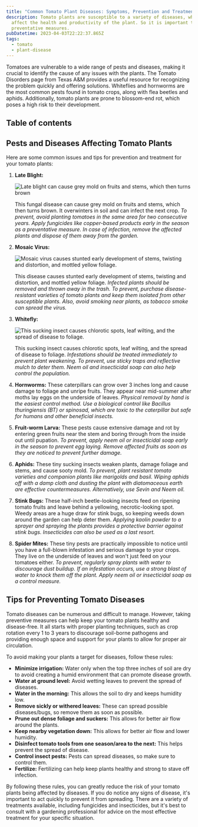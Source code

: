 ```yaml
---
title: "Common Tomato Plant Diseases: Symptoms, Prevention and Treatment Tips"
description: Tomato plants are susceptible to a variety of diseases, which can
  affect the health and productivity of the plant. So it is important to take
  preventative measures.
pubDatetime: 2023-04-03T22:22:37.865Z
tags:
  - tomato
  - plant-disease
---
```

Tomatoes are vulnerable to a wide range of pests and diseases, making it crucial to identify the cause of any issues with the plants. The Tomato Disorders page from Texas A&M provides a useful resource for recognizing the problem quickly and offering solutions. Whiteflies and hornworms are the most common pests found in tomato crops, along with flea beetles and aphids. Additionally, tomato plants are prone to blossom-end rot, which poses a high risk to their development.

## Table of contents

## Pests and Diseases Affecting Tomato Plants

Here are some common issues and tips for prevention and treatment for your tomato plants:

1. **Late Blight:** 

   ![Late blight can cause grey mold on fruits and stems, which then turns brown](/images/uploads/late-blight-tomato.jpeg "Late blight can cause grey mold on fruits and stems, which then turns brown")

   This fungal disease can cause grey mold on fruits and stems, which then turns brown. It overwinters in soil and can infect the next crop. *To prevent, avoid planting tomatoes in the same area for two consecutive years. Apply fungicides like copper-based products early in the season as a preventative measure. In case of infection, remove the affected plants and dispose of them away from the garden.*
2. **Mosaic Virus:**

   ![Mosaic virus causes stunted early development of stems, twisting and distortion, and mottled yellow foliage.](/images/uploads/mosaic-virus-tomato.jpeg "Mosaic virus causes stunted early development of stems, twisting and distortion, and mottled yellow foliage.")

   This disease causes stunted early development of stems, twisting and distortion, and mottled yellow foliage. *Infected plants should be removed and thrown away in the trash. To prevent, purchase disease-resistant varieties of tomato plants and keep them isolated from other susceptible plants. Also, avoid smoking near plants, as tobacco smoke can spread the virus.*
3. **Whitefly:**

   ![This sucking insect causes chlorotic spots, leaf wilting, and the spread of disease to foliage.](/images/uploads/whitefly-tomato.jpeg "This sucking insect causes chlorotic spots, leaf wilting, and the spread of disease to foliage.")

   This sucking insect causes chlorotic spots, leaf wilting, and the spread of disease to foliage. *Infestations should be treated immediately to prevent plant weakening. To prevent, use sticky traps and reflective mulch to deter them. Neem oil and insecticidal soap can also help control the population.*
4. **Hornworms:** These caterpillars can grow over 3 inches long and cause damage to foliage and unripe fruits. They appear near mid-summer after moths lay eggs on the underside of leaves. *Physical removal by hand is the easiest control method. Use a biological control like Bacillus thuringiensis (BT) or spinosad, which are toxic to the caterpillar but safe for humans and other beneficial insects.*
5. **Fruit-worm Larva:** These pests cause extensive damage and rot by entering green fruits near the stem and boring through from the inside out until pupation. *To prevent, apply neem oil or insecticidal soap early in the season to prevent egg laying. Remove affected fruits as soon as they are noticed to prevent further damage.*
6. **Aphids:** These tiny sucking insects weaken plants, damage foliage and stems, and cause sooty mold. *To prevent, plant resistant tomato varieties and companion plants like marigolds and basil. Wiping aphids off with a damp cloth and dusting the plant with diatomaceous earth are effective countermeasures. Alternatively, use Sevin and Neem oil.*
7. **Stink Bugs:** These half-inch beetle-looking insects feed on ripening tomato fruits and leave behind a yellowing, necrotic-looking spot. Weedy areas are a huge draw for stink bugs, so keeping weeds down around the garden can help deter them. *Applying kaolin powder to a sprayer and spraying the plants provides a protective barrier against stink bugs. Insecticides can also be used as a last resort.*
8. **Spider Mites:** These tiny pests are practically impossible to notice until you have a full-blown infestation and serious damage to your crops. They live on the underside of leaves and won't just feed on your tomatoes either. *To prevent, regularly spray plants with water to discourage dust buildup. If an infestation occurs, use a strong blast of water to knock them off the plant. Apply neem oil or insecticidal soap as a control measure.*

## T﻿ips for Preventing Tomato Diseases

Tomato diseases can be numerous and difficult to manage. However, taking preventive measures can help keep your tomato plants healthy and disease-free. It all starts with proper planting techniques, such as crop rotation every 1 to 3 years to discourage soil-borne pathogens and providing enough space and support for your plants to allow for proper air circulation.

To avoid making your plants a target for diseases, follow these rules:

* **Minimize irrigation:** Water only when the top three inches of soil are dry to avoid creating a humid environment that can promote disease growth.
* **Water at ground level:** Avoid wetting leaves to prevent the spread of diseases.
* **Water in the morning:** This allows the soil to dry and keeps humidity low.
* **Remove sickly or withered leaves:** These can spread possible diseases/bugs, so remove them as soon as possible.
* **Prune out dense foliage and suckers:** This allows for better air flow around the plants.
* **Keep nearby vegetation down:** This allows for better air flow and lower humidity.
* **Disinfect tomato tools from one season/area to the next:** This helps prevent the spread of disease.
* **Control insect pests:** Pests can spread diseases, so make sure to control them.
* **Fertilize:** Fertilizing can help keep plants healthy and strong to stave off infection.

By following these rules, you can greatly reduce the risk of your tomato plants being affected by diseases. If you do notice any signs of disease, it's important to act quickly to prevent it from spreading. There are a variety of treatments available, including fungicides and insecticides, but it's best to consult with a gardening professional for advice on the most effective treatment for your specific situation.